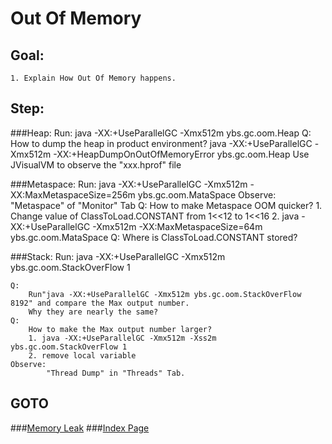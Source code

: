Out Of Memory
==
Goal:
--
	1. Explain How Out Of Memory happens.


Step:
--
###Heap:
	Run: 
		java -XX:+UseParallelGC -Xmx512m ybs.gc.oom.Heap
	Q: 
		How to dump the heap in product environment?
		java -XX:+UseParallelGC -Xmx512m -XX:+HeapDumpOnOutOfMemoryError ybs.gc.oom.Heap
		Use JVisualVM to observe the "xxx.hprof" file

###Metaspace:
	Run: 
		java -XX:+UseParallelGC -Xmx512m -XX:MaxMetaspaceSize=256m ybs.gc.oom.MataSpace
	Observe:
		"Metaspace" of "Monitor" Tab
	Q: 
		How to make Metaspace OOM quicker?
		1. Change value of ClassToLoad.CONSTANT from 1<<12 to 1<<16
		2. java -XX:+UseParallelGC -Xmx512m -XX:MaxMetaspaceSize=64m ybs.gc.oom.MataSpace
	Q: 
		Where is ClassToLoad.CONSTANT stored?

###Stack:
	Run: 
		java -XX:+UseParallelGC -Xmx512m ybs.gc.oom.StackOverFlow 1

	Q: 
		Run"java -XX:+UseParallelGC -Xmx512m ybs.gc.oom.StackOverFlow 8192" and compare the Max output number. 
		Why they are nearly the same?
	Q: 
		How to make the Max output number larger?
		1. java -XX:+UseParallelGC -Xmx512m -Xss2m ybs.gc.oom.StackOverFlow 1
		2. remove local variable
	Observe:
			"Thread Dump" in "Threads" Tab.


GOTO
--
###[Memory Leak](../memoryLeak/README.md)
###[Index Page](../../../../../../README.md)